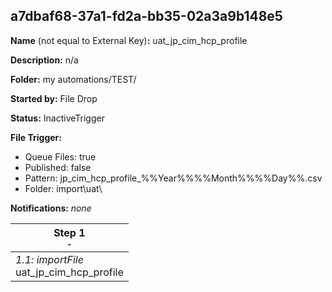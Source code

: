 ## a7dbaf68-37a1-fd2a-bb35-02a3a9b148e5

**Name** (not equal to External Key)**:** uat_jp_cim_hcp_profile

**Description:** n/a

**Folder:** my automations/TEST/

**Started by:** File Drop

**Status:** InactiveTrigger

**File Trigger:**

* Queue Files: true
* Published: false
* Pattern: jp_cim_hcp_profile_%%Year%%%%Month%%%%Day%%.csv
* Folder:  import\uat\

**Notifications:** _none_


| Step 1<br>_<small>-</small>_ |
| --- |
| _1.1: importFile_<br>uat_jp_cim_hcp_profile |
